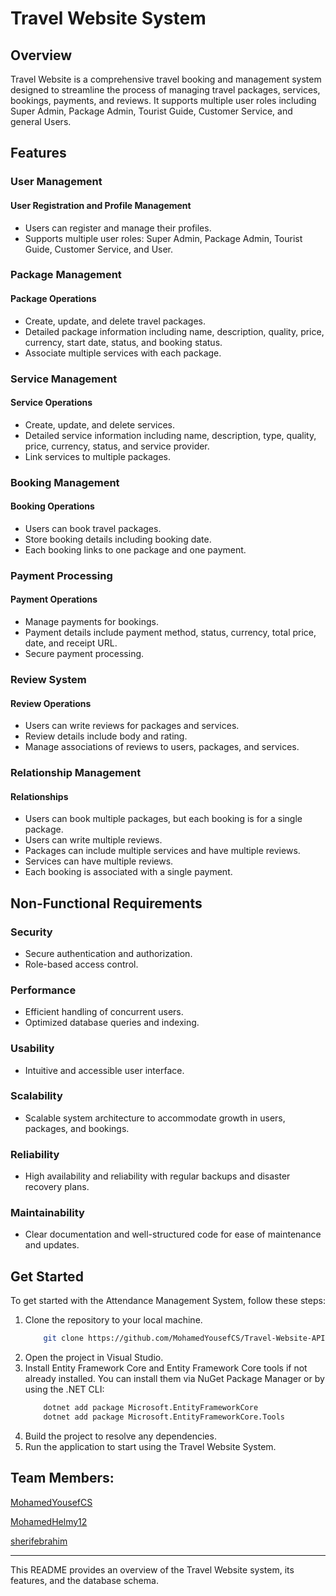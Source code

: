 # Travel Website System

## Overview
Travel Website is a comprehensive travel booking and management system designed to streamline the process of managing travel packages, services, bookings, payments, and reviews. It supports multiple user roles including Super Admin, Package Admin, Tourist Guide, Customer Service, and general Users.

## Features

### User Management
#### User Registration and Profile Management
- Users can register and manage their profiles.
- Supports multiple user roles: Super Admin, Package Admin, Tourist Guide, Customer Service, and User.

### Package Management
#### Package Operations
- Create, update, and delete travel packages.
- Detailed package information including name, description, quality, price, currency, start date, status, and booking status.
- Associate multiple services with each package.

### Service Management
#### Service Operations
- Create, update, and delete services.
- Detailed service information including name, description, type, quality, price, currency, status, and service provider.
- Link services to multiple packages.

### Booking Management
#### Booking Operations
- Users can book travel packages.
- Store booking details including booking date.
- Each booking links to one package and one payment.

### Payment Processing
#### Payment Operations
- Manage payments for bookings.
- Payment details include payment method, status, currency, total price, date, and receipt URL.
- Secure payment processing.

### Review System
#### Review Operations
- Users can write reviews for packages and services.
- Review details include body and rating.
- Manage associations of reviews to users, packages, and services.

### Relationship Management
#### Relationships
- Users can book multiple packages, but each booking is for a single package.
- Users can write multiple reviews.
- Packages can include multiple services and have multiple reviews.
- Services can have multiple reviews.
- Each booking is associated with a single payment.

## Non-Functional Requirements

### Security
- Secure authentication and authorization.
- Role-based access control.

### Performance
- Efficient handling of concurrent users.
- Optimized database queries and indexing.

### Usability
- Intuitive and accessible user interface.

### Scalability
- Scalable system architecture to accommodate growth in users, packages, and bookings.

### Reliability
- High availability and reliability with regular backups and disaster recovery plans.

### Maintainability
- Clear documentation and well-structured code for ease of maintenance and updates.


## Get Started

To get started with the Attendance Management System, follow these steps:

1. Clone the repository to your local machine.
    ```bash
        git clone https://github.com/MohamedYousefCS/Travel-Website-API.git
    ```
2. Open the project in Visual Studio.
3. Install Entity Framework Core and Entity Framework Core tools if not already installed. You can install them via NuGet Package Manager or by using the .NET CLI:
    ```bash
        dotnet add package Microsoft.EntityFrameworkCore
        dotnet add package Microsoft.EntityFrameworkCore.Tools
    ```
4. Build the project to resolve any dependencies.
5. Run the application to start using the Travel Website System.

## Team Members:

[MohamedYousefCS](https://github.com/MohamedYousefCS)

[MohamedHelmy12](https://github.com/MohamedHelmy12)


[sherifebrahim](https://https://github.com/sherifebrahim)


-----------------------------------------------


This README provides an overview of the Travel Website system, its features, and the database schema. 
